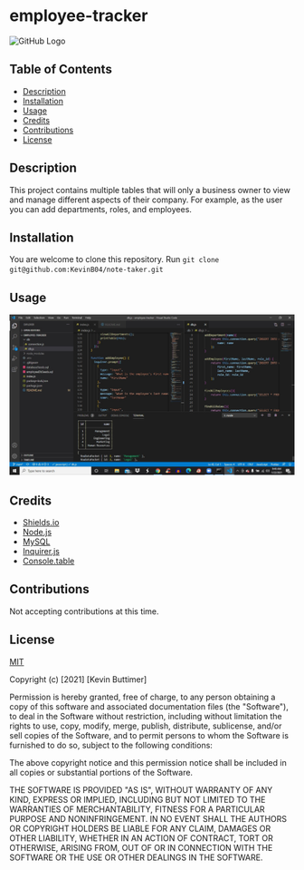 # employee-tracker

![GitHub Logo](https://img.shields.io/badge/license-MIT-green)

 ## Table of Contents
   - [Description](#description)
   - [Installation](#installation)
   - [Usage](#usage)
   - [Credits](#credits)
   - [Contributions](#Contributions)
   - [License](#license)

 ## Description
 This project contains multiple tables that will only a business owner to view and manage different aspects of their company. For example, as the user you can add departments, roles, and employees.

  ## Installation
  You are welcome to clone this repository. Run `git clone git@github.com:KevinB04/note-taker.git`

  ## Usage

  ![employee-tracker](./assets/images/employee-tracker.jpg)

  ## Credits
  * [Shields.io](https://shields.io/)
  * [Node.js](https://nodejs.org/en/)
  * [MySQL](https://www.mysql.com/)
  * [Inquirer.js](https://www.npmjs.com/package/inquirer/v/0.2.3)
  * [Console.table](https://www.npmjs.com/package/console.table)

  ## Contributions
  Not accepting contributions at this time.

  ## License
  [MIT](https://choosealicense.com/licenses/mit/)

Copyright (c) [2021] [Kevin Buttimer]

Permission is hereby granted, free of charge, to any person obtaining a copy
of this software and associated documentation files (the "Software"), to deal
in the Software without restriction, including without limitation the rights
to use, copy, modify, merge, publish, distribute, sublicense, and/or sell
copies of the Software, and to permit persons to whom the Software is
furnished to do so, subject to the following conditions:

The above copyright notice and this permission notice shall be included in all
copies or substantial portions of the Software.

THE SOFTWARE IS PROVIDED "AS IS", WITHOUT WARRANTY OF ANY KIND, EXPRESS OR
IMPLIED, INCLUDING BUT NOT LIMITED TO THE WARRANTIES OF MERCHANTABILITY,
FITNESS FOR A PARTICULAR PURPOSE AND NONINFRINGEMENT. IN NO EVENT SHALL THE
AUTHORS OR COPYRIGHT HOLDERS BE LIABLE FOR ANY CLAIM, DAMAGES OR OTHER
LIABILITY, WHETHER IN AN ACTION OF CONTRACT, TORT OR OTHERWISE, ARISING FROM,
OUT OF OR IN CONNECTION WITH THE SOFTWARE OR THE USE OR OTHER DEALINGS IN THE
SOFTWARE.